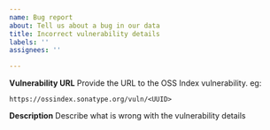 ```yaml
---
name: Bug report
about: Tell us about a bug in our data
title: Incorrect vulnerability details
labels: ''
assignees: ''

---
```


**Vulnerability URL**
Provide the URL to the OSS Index vulnerability. eg:
```
https://ossindex.sonatype.org/vuln/<UUID>
```

**Description**
Describe what is wrong with the vulnerability details
